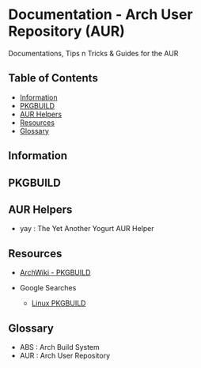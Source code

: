 # Documentation - Arch User Repository (AUR)

Documentations, Tips n Tricks & Guides for the AUR

## Table of Contents
- [Information](#information)
- [PKGBUILD](#pkgbuild)
- [AUR Helpers](#aur-helpers)
- [Resources](#resources)
- [Glossary](#glossary)

## Information

## PKGBUILD

## AUR Helpers

- yay : The Yet Another Yogurt AUR Helper

## Resources

- [ArchWiki - PKGBUILD](https://wiki.archlinux.org/title/PKGBUILD)

- Google Searches
	- [Linux PKGBUILD](https://www.google.com/search?q=Linux+PKGBUILD)

## Glossary

- ABS : Arch Build System
- AUR : Arch User Repository